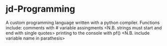 # jd-Programming
A custom programming language written with a python compiler.
Functions include: 
  comments with #
  variable assingments <N.B. strings must start and end with single quotes>
  printing to the console with pf() <N.B. include variable name in parathesis>
